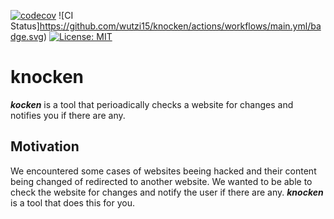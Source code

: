 [![codecov](https://codecov.io/gh/wutzi15/knocken/branch/main/graph/badge.svg?token=MYj8xbirav)](https://codecov.io/gh/wutzi15/knocken)
![CI Status]https://github.com/wutzi15/knocken/actions/workflows/main.yml/badge.svg)
[![License: MIT](https://img.shields.io/badge/License-MIT-yellow.svg)](https://opensource.org/licenses/MIT)


# knocken
***kocken*** is a tool that perioadically checks a website for changes and notifies you if there are any.

## Motivation
We encountered some cases of websites beeing hacked and their content being changed of redirected to another website. We wanted to be able to check the website for changes and notify the user if there are any. ***knocken*** is a tool that does this for you.
